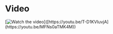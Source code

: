 # Video

[![Watch the video]([https://img.youtube.com/vi/T-D1KVIuvjA/maxresdefault.jpg](https://i9.ytimg.com/vi_webp/MFNs0aTMK4M/mq2.webp?sqp=CJCzobEG-oaymwEmCMACELQB8quKqQMa8AEB-AH-BIAC4AOKAgwIABABGBEgcigRMA8=&rs=AOn4CLBUgv8ZSkXf5VW0MxJMDJxF8uxR0Q))]([https://youtu.be/T-D1KVIuvjA](https://youtu.be/MFNs0aTMK4M))


